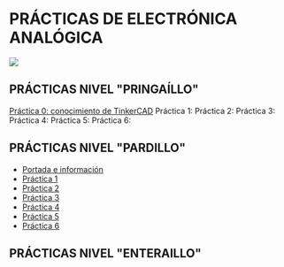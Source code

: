 # **PRÁCTICAS DE ELECTRÓNICA ANALÓGICA**

![](https://image.slidesharecdn.com/prcticasdeelectrnicaanalgicai-120218205100-phpapp01/95/prcticas-de-electrnica-analgica-i-4-638.jpg?cb=1422655450)

## PRÁCTICAS NIVEL "PRINGAÍLLO"
[Práctica 0: conocimiento de TinkerCAD](https://docs.google.com/document/d/1zajJetkt1CjsBPwksIOLtnhY-PrKZnatQ9cedhQLzto/edit?usp=sharing)
Práctica 1:
Práctica 2:
Práctica 3:
Práctica 4:
Práctica 5:
Práctica 6:

## PRÁCTICAS NIVEL "PARDILLO"

- [Portada e información](P0.pdf)
- [Práctica 1](P1.pdf)
- [Práctica 2](P2.pdf)
- [Práctica 3](P3.pdf)
- [Práctica 4](P4.pdf)
- [Práctica 5](P5.pdf)
- [Práctica 6](P6.pdf)


## PRÁCTICAS NIVEL "ENTERAILLO"
